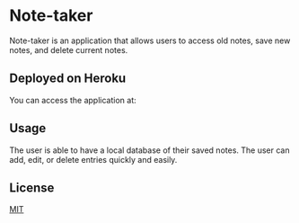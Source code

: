 # Note-taker

Note-taker is an application that allows users to access old notes, save new notes, and delete current notes.

## Deployed on Heroku

You can access the application at: 

## Usage

The user is able to have a local database of their saved notes. 
The user can add, edit, or delete entries quickly and easily.

## License
[MIT](https://choosealicense.com/licenses/mit/)